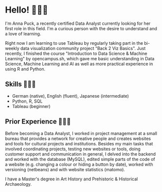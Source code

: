 # Hello! 👋🏼✨

I'm Anna Puck, a recently certified Data Analyst currently looking for her first role in this field. I'm a curious person with the desire to understand and a love of learning.

Right now I am learning to use Tableau by regularly taking part in the bi-weekly data visualization community project "Back 2 Viz Basics". Just recently, I finished the course "Introduction to Data Science & Machine Learning" by opencampus.sh, which gave me basic understanding in Data Science, Machine Learning and AI as well as more practical experience in using R and Python.


## Skills 🧑🏼‍💻
- German (native), English (fluent), Japanese (intermediate)
- Python, R, SQL
- Tableau (beginner)


## Prior Experience 🧑🏼‍🎓
Before becoming a Data Analyst, I worked in project management at a small bureau that provides a network for creative people and creates websites and tools for cultural projects and institutions. Besides my main tasks that involved coordinating projects, testing new websites or tools, doing customer support and communication in general, I delved into the backend and worked with the database (MySQL), edited simple parts of the code of a website (e.g. changing a colour or hiding a button by date), worked with versioning (netbeans) and with website statistics (matomo).

I have a Master's degree in Art History and	Prehistoric & Historical Archaeology.
